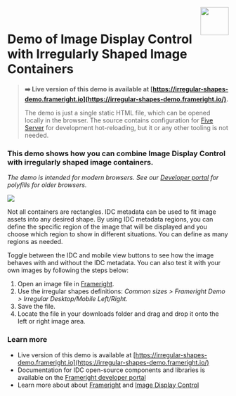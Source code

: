 [<img src="https://avatars.githubusercontent.com/u/35964478?s=200&v=4" align="right" width="64" height="64">](https://frameright.io)

&nbsp;

# Demo of Image Display Control with Irregularly Shaped Image Containers

> **➡️ Live version of this demo is available at [https://irregular-shapes-demo.frameright.io](https://irregular-shapes-demo.frameright.io/).**
>
> The demo is just a single static HTML file, which can be opened locally in the browser. The source contains configuration for [Five Server](https://www.npmjs.com/package/five-server) for development hot-reloading, but it or any other tooling is not needed.

### This demo shows how you can combine Image Display Control with irregularly shaped image containers.

_The demo is intended for modern browsers. See our [Developer portal](https://docs.frameright.io) for polyfills for older browsers._

<img src="https://irregular-shapes-demo.frameright.io/images/OG_IrregularImagesDemo.png"/>

Not all containers are rectangles. IDC metadata can be used to fit image assets into any desired shape. By using IDC metadata regions, you can define the specific region of the image that will be displayed and you choose which region to show in different situations. You can define as many regions as needed.

Toggle between the IDC and mobile view buttons to see how the image behaves with and without the IDC metadata. You can also test it with your own images by following the steps below:

1.  Open an image file in [Frameright](https://frameright.app).
2.  Use the irregular shapes definitions: _Common sizes > Frameright Demo > Irregular Desktop/Mobile Left/Right._
3.  Save the file.
4.  Locate the file in your downloads folder and drag and drop it onto the left or right image area.

### Learn more

- Live version of this demo is available at [https://irregular-shapes-demo.frameright.io](https://irregular-shapes-demo.frameright.io/)
- Documentation for IDC open-source components and libraries is available on the [Frameright developer portal](https://docs.frameright.io/)
- Learn more about about [Frameright](https://www.frameright.io/) and [Image Display Control](https://www.frameright.io/idc)
